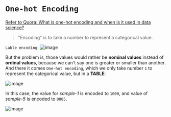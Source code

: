# `One-hot Encoding`

[Refer to Quora: What is one-hot encoding and when is it used in data science?](https://www.quora.com/What-is-one-hot-encoding-and-when-is-it-used-in-data-science)

> "Encoding" is to take a number to represent a categorical value. 

`Lable encoding`:
![image](https://user-images.githubusercontent.com/14041622/47005738-f3166280-d166-11e8-9779-0e88c3fbcb1d.png)

But the problem is, those values would rather be **nominal values** instead of **ordinal values**, because we can't say one is greater or smaller than another.
And there it comes `One-hot encoding`, which we only take number `1` to represent the categorical value, but in a **TABLE**:

![image](https://user-images.githubusercontent.com/14041622/47005730-ebef5480-d166-11e8-9e81-52ea50301564.png)

In this case, the value for _sample-1_ is encoded to `1000`, and value of _sample-5_ is encoded to `0005`.

![image](https://user-images.githubusercontent.com/14041622/47006571-c9f6d180-d168-11e8-9ee2-c9c6d5255f99.png)
